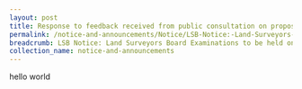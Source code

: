 ```yaml
---
layout: post
title: Response to feedback received from public consultation on proposed changes to the en bloc sale legislation
permalink: /notice-and-announcements/Notice/LSB-Notice:-Land-Surveyors-Board-Examinations-to be-held-on-Friday,-2-August-2013
breadcrumb: LSB Notice: Land Surveyors Board Examinations to be held on Friday, 2 August 2013
collection_name: notice-and-announcements
---
```


hello world
